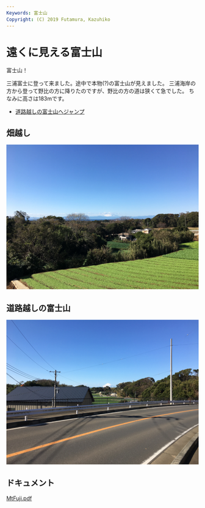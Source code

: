 ```yaml
---
Keywords: 富士山
Copyright: (C) 2019 Futamura, Kazuhiko
---
```


# 遠くに見える富士山

富士山！

三浦富士に登って来ました。途中で本物(?)の富士山が見えました。
三浦海岸の方から登って野比の方に降りたのですが、野比の方の道は狭くて急でした。
ちなみに高さは183mです。

* [道路越しの富士山へジャンプ](#MtFuji-1)

## 畑越し

![畑越しの富士山](MtFuji-2.jpg)

## <span id="MtFuji-1">道路越しの富士山</span>

![](MtFuji-1.jpg)

## ドキュメント

[MtFuji.pdf](MtFuji.pdf)
